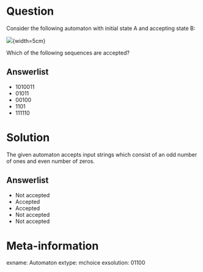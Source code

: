 


Question
========

Consider the following automaton with initial state A and accepting state B:

![](automaton.png){width=5cm}


Which of the following sequences are accepted?

Answerlist
----------
* 1010011
* 01011
* 00100
* 1101
* 111110


Solution
========

The given automaton accepts input strings which consist of an
odd number of ones and
even number of zeros.

Answerlist
----------
* Not accepted
* Accepted
* Accepted
* Not accepted
* Not accepted


Meta-information
================
exname: Automaton
extype: mchoice
exsolution: 01100
